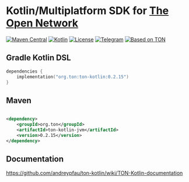 # Kotlin/Multiplatform SDK for [The Open Network](https://ton.org)

[![Maven Central][maven-central-svg]][maven-central]
[![Kotlin][kotlin-svg]][kotlin]
[![License][license-svg]][license]
[![Telegram][telegram-svg]][telegram]
[![Based on TON][ton-svg]][ton]

## Gradle Kotlin DSL

```kotlin
dependencies {
    implementation("org.ton:ton-kotlin:0.2.15")
}
```

## Maven

```xml

<dependency>
    <groupId>org.ton</groupId>
    <artifactId>ton-kotlin-jvm</artifactId>
    <version>0.2.15</version>
</dependency>
```

## Documentation

https://github.com/andreypfau/ton-kotlin/wiki/TON-Kotlin-documentation

<!-- Badges -->

[maven-central]: https://central.sonatype.com/artifact/org.ton/ton-kotlin/0.2.15

[license]: LICENSE
[kotlin]: http://kotlinlang.org
[ton]: https://ton.org
[telegram]: https://t.me/tonkotlin

[maven-central-svg]: https://img.shields.io/maven-central/v/org.ton/ton-kotlin?color=blue

[kotlin-svg]: https://img.shields.io/badge/Kotlin-1.8.20-blue.svg?logo=kotlin

[telegram-svg]: https://img.shields.io/badge/Telegram-join%20chat-blue.svg?logo=telegram
[ton-svg]: https://img.shields.io/badge/Based%20on-TON-blue
[license-svg]: https://img.shields.io/github/license/andreypfau/ton-kotlin?color=blue

